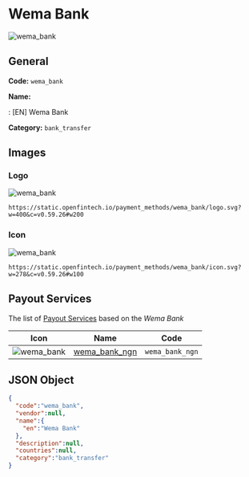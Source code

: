 
# Wema Bank 
![wema_bank](https://static.openfintech.io/payment_methods/wema_bank/logo.svg?w=400&c=v0.59.26#w200)  

## General 
**Code:** `wema_bank` 
 
**Name:** 
 
:	[EN] Wema Bank 
 
**Category:** `bank_transfer` 
 

## Images 

### Logo 
![wema_bank](https://static.openfintech.io/payment_methods/wema_bank/logo.svg?w=400&c=v0.59.26#w200)  

```
https://static.openfintech.io/payment_methods/wema_bank/logo.svg?w=400&c=v0.59.26#w200
```  

### Icon 
![wema_bank](https://static.openfintech.io/payment_methods/wema_bank/icon.svg?w=278&c=v0.59.26#w100)  

```
https://static.openfintech.io/payment_methods/wema_bank/icon.svg?w=278&c=v0.59.26#w100
```  

## Payout Services 
 
The list of [Payout Services](/payout-services/) based on the _Wema Bank_ 

|Icon|Name|Code| 
|:---:|:---:|:---:| 
|![wema_bank](https://static.openfintech.io/payout_methods/wema_bank/icon.svg?w=278&c=v0.59.26#w40) |[wema_bank_ngn](/payout-services/wema_bank_ngn/)|`wema_bank_ngn`| 
 

## JSON Object 

```json
{
  "code":"wema_bank",
  "vendor":null,
  "name":{
    "en":"Wema Bank"
  },
  "description":null,
  "countries":null,
  "category":"bank_transfer"
}
```  
